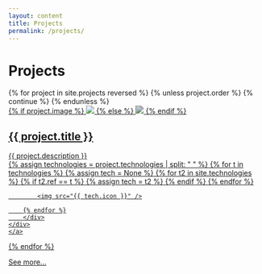 ```yaml
---
layout: content
title: Projects
permalink: /projects/
---
```


# Projects

<div class="projects no-a">
{% for project in site.projects reversed %}
    {% unless project.order %}
        {% continue %}
    {% endunless %}
    <a class="project slide-from-right" href="{{ project.link }}">
    <div>
        <div class="image">
            {% if project.image %}
            <img src="{{ project.image }}" />
            {% else %}
                <img src="https://cdn-icons-png.flaticon.com/128/2111/2111432.png" style="filter: invert(20%);" />
            {% endif %}
        </div>
        <div class="info">
            <h2>{{ project.title }}</h2>
            {{ project.description }}
        </div>
        <div class="technologies">
        {% assign technologies = project.technologies | split: " " %}
        {% for t in technologies %}
            {% assign tech = None %}
            {% for t2 in site.technologies %}
                {% if t2.ref == t %}
                    {% assign tech = t2 %}
                {% endif %}
            {% endfor %}

            <img src="{{ tech.icon }}" />

        {% endfor %}
        </div>
    </div>
    </a>
{% endfor %}
    <div class="more-projects slide-from-right">
        <a href="https://github.com/patztablook22/">See more...</a>
    </div>
</div>
